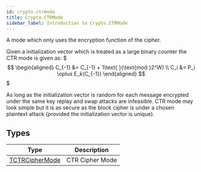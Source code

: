 ```yaml
---
id: crypto.ctrmode
title: Crypto.CTRMode
sidebar_label: Introduction to Crypto.CTRMode
---
```



A mode which only uses the encryption function of the cipher.

Given a initialization vector which is treated as a large binary counter the CTR mode is given as:
$$$
\begin{aligned}
C_{-1} &= C_{-1} + 1\text{ }(\text{mod }2^W) \\
C_i &= P_i \oplus E_k(C_{-1})
\end{aligned}
$$$

As long as the initialization vector is random for each message encrypted under the same key replay and swap attacks are infeasible.
CTR mode may look simple but it is as secure as the block cipher is under a chosen plaintext attack (provided the initialization vector is unique).


## Types
| Type | Description |
|---|---|
| [TCTRCipherMode](../../crypto/crypto.ctrmode/tctrciphermode) | CTR Cipher Mode |

